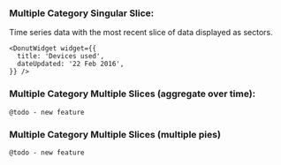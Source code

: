 ### Multiple Category Singular Slice:

Time series data with the most recent slice of data displayed as sectors.

    <DonutWidget widget={{
      title: 'Devices used',
      dateUpdated: '22 Feb 2016',
    }} />


### Multiple Category Multiple Slices (aggregate over time):

`@todo - new feature`


### Multiple Category Multiple Slices (multiple pies)

`@todo - new feature`
